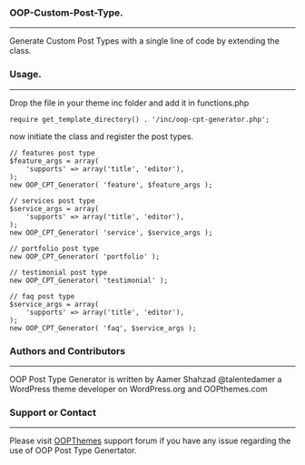 ### OOP-Custom-Post-Type.
-----------------------------
Generate Custom Post Types with a single line of code by extending the class.

### Usage.
----------------
Drop the file in your theme inc folder and add it in functions.php
```
require get_template_directory() . '/inc/oop-cpt-generator.php';

```
now initiate the class and register the post types.

```
// features post type
$feature_args = array(
	'supports' => array('title', 'editor'),
);
new OOP_CPT_Generator( 'feature', $feature_args );

// services post type
$service_args = array(
	'supports' => array('title', 'editor'),
);
new OOP_CPT_Generator( 'service', $service_args );

// portfolio post type
new OOP_CPT_Generator( 'portfolio' );

// testimonial post type
new OOP_CPT_Generator( 'testimonial' );

// faq post type
$service_args = array(
	'supports' => array('title', 'editor'),
);
new OOP_CPT_Generator( 'faq', $service_args );
```

### Authors and Contributors
----------------------------
OOP Post Type Generator is written by Aamer Shahzad @talentedamer a WordPress theme developer on WordPress.org and OOPthemes.com

### Support or Contact
----------------------
Please visit [OOPThemes](http://oopthemes.com) support forum if you have any issue regarding the use of OOP Post Type Genertator.
